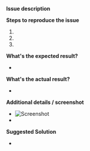 **Issue description**

**Steps to reproduce the issue**

1.  
2. 
3. 

**What's the expected result?**

-

**What's the actual result?**

-

**Additional details / screenshot**

- ![Screenshot]()
-

**Suggested Solution**

-